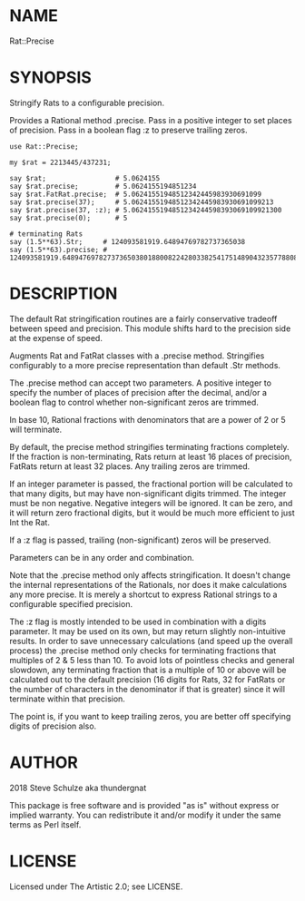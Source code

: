 NAME
====

Rat::Precise

SYNOPSIS
========

Stringify Rats to a configurable precision.

Provides a Rational method .precise. Pass in a positive integer to set places of precision. Pass in a boolean flag :z to preserve trailing zeros.

    use Rat::Precise;

    my $rat = 2213445/437231;

    say $rat;                 # 5.0624155
    say $rat.precise;         # 5.0624155194851234
    say $rat.FatRat.precise;  # 5.06241551948512342445983930691099
    say $rat.precise(37);     # 5.06241551948512342445983930691099213
    say $rat.precise(37, :z); # 5.0624155194851234244598393069109921300
    say $rat.precise(0);      # 5

    # terminating Rats
    say (1.5**63).Str;     # 124093581919.64894769782737365038
    say (1.5**63).precise; # 124093581919.648947697827373650380188008224280338254175148904323577880859375

DESCRIPTION
===========

The default Rat stringification routines are a fairly conservative tradeoff between speed and precision. This module shifts hard to the precision side at the expense of speed.

Augments Rat and FatRat classes with a .precise method. Stringifies configurably to a more precise representation than default .Str methods.

The .precise method can accept two parameters. A positive integer to specify the number of places of precision after the decimal, and/or a boolean flag to control whether non-significant zeros are trimmed.

In base 10, Rational fractions with denominators that are a power of 2 or 5 will terminate.

By default, the precise method stringifies terminating fractions completely. If the fraction is non-terminating, Rats return at least 16 places of precision, FatRats return at least 32 places. Any trailing zeros are trimmed.

If an integer parameter is passed, the fractional portion will be calculated to that many digits, but may have non-significant digits trimmed. The integer must be non negative. Negative integers will be ignored. It can be zero, and it will return zero fractional digits, but it would be much more efficient to just Int the Rat.

If a :z flag is passed, trailing (non-significant) zeros will be preserved.

Parameters can be in any order and combination.

Note that the .precise method only affects stringification. It doesn't change the internal representations of the Rationals, nor does it make calculations any more precise. It is merely a shortcut to express Rational strings to a configurable specified precision.

The :z flag is mostly intended to be used in combination with a digits parameter. It may be used on its own, but may return slightly non-intuitive results. In order to save unnecessary calculations (and speed up the overall process) the .precise method only checks for terminating fractions that multiples of 2 & 5 less than 10. To avoid lots of pointless checks and general slowdown, any terminating fraction that is a multiple of 10 or above will be calculated out to the default precision (16 digits for Rats, 32 for FatRats or the number of characters in the denominator if that is greater) since it will terminate within that precision.

The point is, if you want to keep trailing zeros, you are better off specifying digits of precision also.

AUTHOR
======

2018 Steve Schulze aka thundergnat

This package is free software and is provided "as is" without express or implied warranty. You can redistribute it and/or modify it under the same terms as Perl itself.

LICENSE
=======

Licensed under The Artistic 2.0; see LICENSE.

